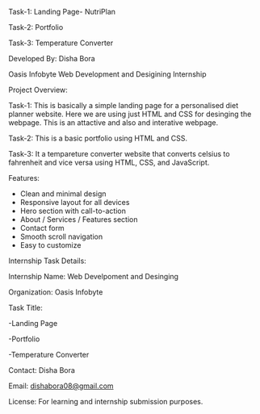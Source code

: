 Task-1: Landing Page- NutriPlan

Task-2: Portfolio

Task-3: Temperature Converter

Developed By: Disha Bora 

Oasis Infobyte Web Development and Desigining Internship

Project Overview: 

Task-1: This is basically a simple landing page for a personalised diet planner website. Here we are using just HTML and CSS for desinging the webpage. This is an attactive and also and interative webpage.

Task-2: This is a basic portfolio using HTML and CSS.

Task-3: It a tempareture converter website that converts celsius to fahrenheit and vice versa using HTML, CSS, and JavaScript.

Features:

- Clean and minimal design
- Responsive layout for all devices
- Hero section with call-to-action
- About / Services / Features section
- Contact form
- Smooth scroll navigation
- Easy to customize

Internship Task Details:

Internship Name: Web Develpoment and Desinging

Organization: Oasis Infobyte

Task Title: 

-Landing Page

-Portfolio

-Temperature Converter

Contact: Disha Bora

Email: dishabora08@gmail.com

License:
For learning and internship submission purposes.


